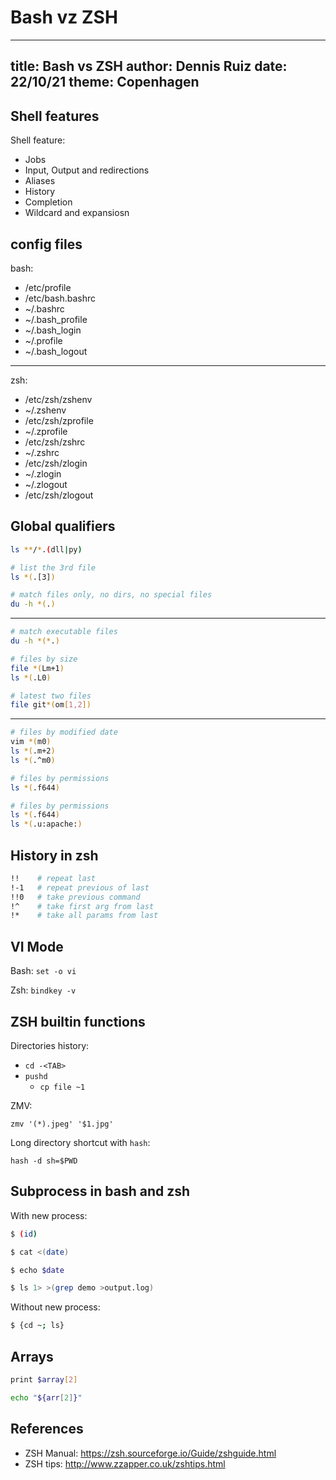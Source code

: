 # Bash vz ZSH
---
title: Bash vs ZSH
author: Dennis Ruiz
date: 22/10/21
theme: Copenhagen
---

## Shell features

Shell feature:

- Jobs
- Input, Output and redirections
- Aliases
- History
- Completion
- Wildcard and expansiosn

## config files

bash:

- /etc/profile
- /etc/bash.bashrc
- ~/.bashrc
- ~/.bash_profile
- ~/.bash_login
- ~/.profile
- ~/.bash_logout

---
 
zsh: 

- /etc/zsh/zshenv
- ~/.zshenv
- /etc/zsh/zprofile
- ~/.zprofile
- /etc/zsh/zshrc
- ~/.zshrc
- /etc/zsh/zlogin
- ~/.zlogin
- ~/.zlogout
- /etc/zsh/zlogout

## Global qualifiers

```bash
ls **/*.(dll|py)

# list the 3rd file
ls *(.[3])

# match files only, no dirs, no special files
du -h *(.)

```

---

```bash
# match executable files
du -h *(*.)

# files by size
file *(Lm+1)
ls *(.L0)

# latest two files
file git*(om[1,2])

```

---
 
```bash
# files by modified date
vim *(m0)
ls *(.m+2)
ls *(.^m0)

# files by permissions
ls *(.f644)

# files by permissions
ls *(.f644)
ls *(.u:apache:)
```

## History in zsh

```bash
!!    # repeat last
!-1   # repeat previous of last
!!0   # take previous command
!^    # take first arg from last
!*    # take all params from last
```

## VI Mode

Bash: `set -o vi`

Zsh: `bindkey -v`

## ZSH builtin functions

Directories history:

- `cd -<TAB>`
- `pushd`
  - `cp file ~1`

ZMV:

`zmv '(*).jpeg' '$1.jpg'`

Long directory shortcut with `hash`:

`hash -d sh=$PWD`

## Subprocess in bash and zsh

With new process:

```bash
$ (id)

$ cat <(date)

$ echo $date

$ ls 1> >(grep demo >output.log)
```

Without new process:

```bash
$ {cd ~; ls}
```

## Arrays

```bash
print $array[2]

echo "${arr[2]}"
```

## References

- ZSH Manual: https://zsh.sourceforge.io/Guide/zshguide.html
- ZSH tips: http://www.zzapper.co.uk/zshtips.html
